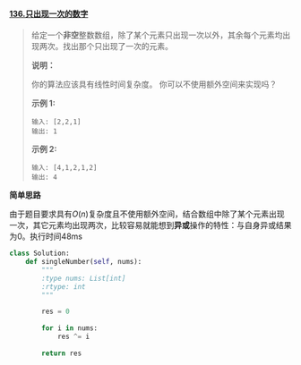 #### [136.只出现一次的数字](https://leetcode-cn.com/problems/single-number/)

>给定一个**非空**整数数组，除了某个元素只出现一次以外，其余每个元素均出现两次。找出那个只出现了一次的元素。
>
>**说明：**
>
>你的算法应该具有线性时间复杂度。 你可以不使用额外空间来实现吗？
>
>**示例 1:**
>
>```
>输入: [2,2,1]
>输出: 1
>```
>
>**示例 2:**
>
>```
>输入: [4,1,2,1,2]
>输出: 4
>```

**简单思路**

由于题目要求具有$O(n)​$复杂度且不使用额外空间，结合数组中除了某个元素出现一次，其它元素均出现两次，比较容易就能想到**异或**操作的特性：与自身异或结果为0。执行时间48ms

```python
class Solution:
    def singleNumber(self, nums):
        """
        :type nums: List[int]
        :rtype: int
        """
        
        res = 0
        
        for i in nums:
            res ^= i
        
        return res
```

